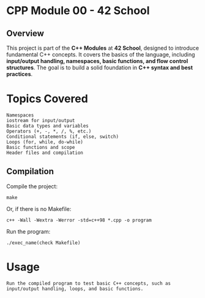# CPP Module 00 - 42 School

## Overview
This project is part of the **C++ Modules** at **42 School**, designed to introduce fundamental C++ concepts. It covers the basics of the language, including **input/output handling, namespaces, basic functions, and flow control structures**. The goal is to build a solid foundation in **C++ syntax and best practices**.

# Topics Covered

    Namespaces
    iostream for input/output
    Basic data types and variables
    Operators (+, -, *, /, %, etc.)
    Conditional statements (if, else, switch)
    Loops (for, while, do-while)
    Basic functions and scope
    Header files and compilation


## Compilation

Compile the project:
```
make
```
Or, if there is no Makefile:
```
c++ -Wall -Wextra -Werror -std=c++98 *.cpp -o program
```
Run the program:
```
./exec_name(check Makefile)
```

# Usage
```
Run the compiled program to test basic C++ concepts, such as input/output handling, loops, and basic functions.
```

